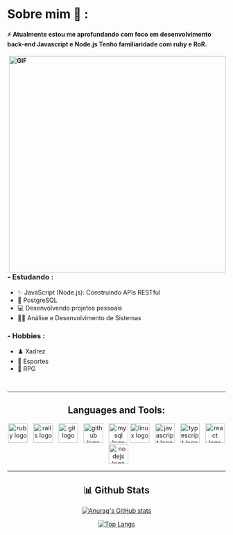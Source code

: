 # Sobre mim 💬 :

<h4 align:center>⚡ Atualmente estou me aprofundando com foco em desenvolvimento back-end Javascript e Node.js Tenho familiaridade com ruby e RoR. 
<h4/>
 

<img hight="400" width="500" alt="GIF" align="right" src="https://user-images.githubusercontent.com/74038190/225813708-98b745f2-7d22-48cf-9150-083f1b00d6c9.gif">

### - Estudando :
- ✨	JavaScript (Node.js): Construindo APIs RESTful 
- 🐘 PostgreSQL
- 💻 Desenvolvendo projetos pessoais
- 👨‍💻 Análise e Desenvolvimento de Sistemas

### - Hobbies : 
- ♟️ Xadrez
- 💪 Esportes
- 🎲 RPG
</br>
 <hr>
<h2 align="center">Languages and Tools:</h2> 
<div align="center">
  <img src="https://skillicons.dev/icons?i=ruby" height="45" alt="ruby logo"  />
  <img width="5" />
  <img src="https://skillicons.dev/icons?i=rails" height="45" alt="rails logo"  />
  <img width="5" />
  <img src="https://skillicons.dev/icons?i=git" height="45" alt="git logo"  />
  <img width="5" />
  <img src="https://skillicons.dev/icons?i=github" height="45" alt="github logo"  />
  <img width="5" />
  <img src="https://skillicons.dev/icons?i=mysql" height="45" alt="mysql logo"  /> 
 
  <img src="https://skillicons.dev/icons?i=linux" height="45" alt="linux logo"  />
  <img width="5" />
  <img src="https://skillicons.dev/icons?i=js" height="45" alt="javascript logo"  />
  <img width="5" />
  <img src="https://skillicons.dev/icons?i=ts" height="45" alt="typescript logo"  />
  <img width="5" />
  <img src="https://skillicons.dev/icons?i=react" height="45" alt="react logo"  />
  <img width="5" />
  <img src="https://cdn.jsdelivr.net/gh/devicons/devicon/icons/nodejs/nodejs-original.svg" height="45" alt="nodejs logo"  />
</div>
<hr>
<h2 align="center">  📊 Github Stats </h2>



<a href='https://github.com/MatheusxEduardo/github-stats-transparent'>

 <div align="center">
  
![Anurag's GitHub stats](https://github-readme-stats.vercel.app/api?username=MatheusxEduardo&layout=compact&show_icons=true&theme=radical)
 



![Top Langs](https://github-readme-stats.vercel.app/api/top-langs/?username=MatheusxEduardo&layout=compact&show_icons=true&theme=radical)


 </div>


